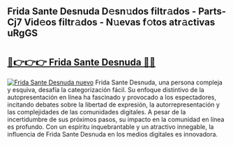 ## Frida Sante Desnuda D𝚎sn𝚞dos filtr𝚊dos - Parts-Cj7 Vid𝚎os filtr𝚊dos - N𝚞evas f𝚘tos atr𝚊ctivas uRgGS

# <h2><a href="http://mb7au8.tromn.icu/?c=Frida+Sante+Desnuda">🔗👉👉👉 Frida Sante Desnuda 🔗🔗</a></h2>

[![Frida Sante Desnuda nuevo](https://i.imgur.com/pEAQMta.gif)](http://mb7au8.tromn.icu/?c=Frida+Sante+Desnuda)
Frida Sante Desnuda, una persona compleja y esquiva, desafía la categorización fácil. Su enfoque distintivo de la autopresentación en línea ha fascinado y provocado a los espectadores, incitando debates sobre la libertad de expresión, la autorrepresentación y las complejidades de las comunidades digitales. A pesar de la incertidumbre de sus próximos pasos, su impacto en la comunidad en línea es profundo. Con un espíritu inquebrantable y un atractivo innegable, la influencia de Frida Sante Desnuda en los medios digitales es innovadora.
